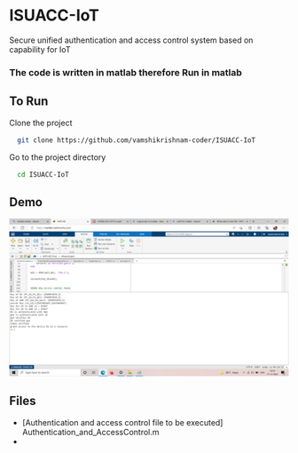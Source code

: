 # ISUACC-IoT
Secure unified authentication and access control system based on capability for IoT

### The code is written in matlab therefore Run in matlab

##  To Run 

Clone the project

```bash
  git clone https://github.com/vamshikrishnam-coder/ISUACC-IoT
```

Go to the project directory

```bash
  cd ISUACC-IoT
```




## Demo

![App Screenshot](ss.PNG)

## Files

- [Authentication and access control file to be executed] Authentication_and_AccessControl.m 
- 
